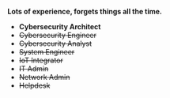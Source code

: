 **Lots of experience, forgets things all the time.**
- **Cybersecurity Architect**
- ~~Cybersecurity Engineer~~
- ~~Cybersecurity Analyst~~
- ~~System Engineer~~
- ~~IoT Integrator~~
- ~~IT Admin~~
- ~~Network Admin~~
- ~~Helpdesk~~


<!---
mickeyoneil/mickeyoneil is a ✨ special ✨ repository because its `README.md` (this file) appears on your GitHub profile.
You can click the Preview link to take a look at your changes.
--->
